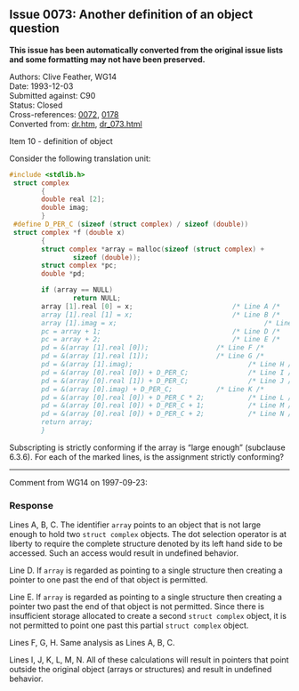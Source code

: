 ## Issue 0073: Another definition of an object question

**This issue has been automatically converted from the original issue lists and some formatting may not have been preserved.**

Authors: Clive Feather, WG14  
Date: 1993-12-03  
Submitted against: C90  
Status: Closed  
Cross-references: [0072](../c90/issue0072.md), [0178](../c90/issue0178.md)  
Converted from: [dr.htm](https://www.open-std.org/jtc1/sc22/wg14/www/docs/dr.htm), [dr_073.html](https://www.open-std.org/jtc1/sc22/wg14/www/docs/dr_073.html)

Item 10 \- definition of object

Consider the following translation unit:

```c
#include <stdlib.h>
 struct complex
        {
        double real [2];
        double imag;
        }
 #define D_PER_C (sizeof (struct complex) / sizeof (double))
 struct complex *f (double x)
        {
        struct complex *array = malloc(sizeof (struct complex) +
                sizeof (double));
        struct complex *pc;
        double *pd;

        if (array == NULL)
                return NULL;
        array [1].real [0] = x;                         /* Line A /*
        array [1].real [1] = x;                         /* Line B /*
        array [1].imag = x;                                     /* Line C /*
        pc = array + 1;                                 /* Line D /*
        pc = array + 2;                                 /* Line E /*
        pd = &(array [1].real [0]);                 /* Line F /*
        pd = &(array [1].real [1]);                 /* Line G /*
        pd = &(array [1].imag);                             /* Line H /*
        pd = &(array [0].real [0]) + D_PER_C;               /* Line I /*
        pd = &(array [0].real [1]) + D_PER_C;               /* Line J /*
        pd = &(array [0].imag) + D_PER_C;           /* Line K /*
        pd = &(array [0].real [0]) + D_PER_C * 2;           /* Line L /*
        pd = &(array [0].real [0]) + D_PER_C + 1;           /* Line M /*
        pd = &(array [0].real [0]) + D_PER_C + 2;           /* Line N /*
        return array;
        }
```

Subscripting is strictly conforming if the array is “large enough” (subclause
6.3.6). For each of the marked lines, is the assignment strictly conforming?

---

Comment from WG14 on 1997-09-23:

### Response

Lines A, B, C. The identifier `array` points to an object that is not large
enough to hold two `struct complex` objects. The dot selection operator is at
liberty to require the complete structure denoted by its left hand side to be
accessed. Such an access would result in undefined behavior.

Line D. If `array` is regarded as pointing to a single structure then creating a
pointer to one past the end of that object is permitted.

Line E. If `array` is regarded as pointing to a single structure then creating a
pointer two past the end of that object is not permitted. Since there is
insufficient storage allocated to create a second `struct complex` object, it is
not permitted to point one past this partial `struct complex` object.

Lines F, G, H. Same analysis as Lines A, B, C.

Lines I, J, K, L, M, N. All of these calculations will result in pointers that
point outside the original object (arrays or structures) and result in undefined
behavior.
